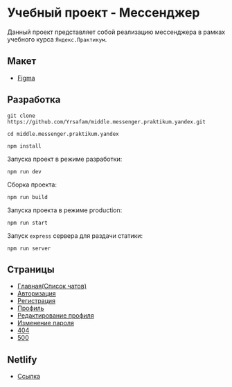 # Учебный проект - Мессенджер

Данный проект представляет собой реализацию мессенджера в рамках учебного курса `Яндекс.Практикум`.

## Макет

- [Figma](https://www.figma.com/file/sdkELKYUF7kgChZHkQcrBd/Chat-%7C-Practicum?type=design&node-id=1%3A460&mode=dev)

## Разработка

```shell
git clone https://github.com/Yrsafam/middle.messenger.praktikum.yandex.git
```

```shell
cd middle.messenger.praktikum.yandex
```

```shell
npm install
```

Запуска проект в режиме разработки:

```shell
npm run dev
```

Сборка проекта:

```shell
npm run build
```

Запуска проекта в режиме production:

```shell
npm run start
```

Запуск `express` сервера для раздачи статики:

```shell
npm run server
```

## Страницы

- [Главная(Список чатов)](http://localhost:3000/)
- [Авторизация](http://localhost:3000/authorization.html)
- [Регистрация](http://localhost:3000/registration.html)
- [Профиль](http://localhost:3000/profile.html)
- [Редактирование профиля](http://localhost:3000/profile-edit.html)
- [Изменение пароля](http://localhost:3000/change-password.html)
- [404](http://localhost:3000/404.html)
- [500](http://localhost:3000/500.html)

## Netlify

- [Ссылка]()
